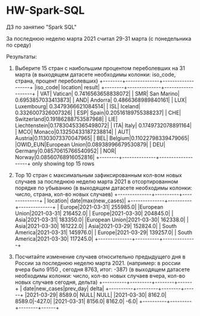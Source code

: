 # HW-Spark-SQL
ДЗ по занятию "Spark SQL"

За последнюю неделю марта 2021 считал 29-31 марта (с понедельника по среду)

Результаты:
1. Выберите 15 стран с наибольшим процентом переболевших на 31 марта (в выходящем датасете необходимы колонки: iso_code, страна, процент переболевших)
+--------+--------------+-------------------+
|iso_code|      location|             result|
+--------+--------------+-------------------+
|     VAT|       Vatican| 0.7416563658838072|
|     SMR|    San Marino| 0.6953857033413873|
|     AND|       Andorra| 0.4866368989840161|
|     LUX|    Luxembourg| 0.3479366621084514|
|     ISL|       Iceland| 0.3326007326007326|
|     ESP|         Spain|0.20516189755388237|
|     CHE|   Switzerland|0.19186288753587968|
|     LIE| Liechtenstein|0.17830453365498072|
|     ITA|         Italy| 0.1749732078891164|
|     MCO|        Monaco|0.13250433187238814|
|     AUT|       Austria|0.11303073370047965|
|     BEL|       Belgium|0.11022798339479065|
|OWID_EUN|European Union|0.08938996679530879|
|     DEU|       Germany|0.08570615766540952|
|     NOR|        Norway|0.08560768916052816|
+--------+--------------+-------------------+
only showing top 15 rows

2. Top 10 стран с максимальным зафиксированным кол-вом новых случаев за последнюю неделю марта 2021 в отсортированном порядке по убыванию (в выходящем датасете необходимы колонки: число, страна, кол-во новых случаев)
+--------------+----------+--------------+
|      location|      date|max(new_cases)|
+--------------+----------+--------------+
|        Europe|2021-03-31|      255985.0|
|European Union|2021-03-31|      216452.0|
|        Europe|2021-03-30|      204845.0|
|          Asia|2021-03-31|      183350.0|
|European Union|2021-03-30|      162338.0|
|          Asia|2021-03-30|      161222.0|
|          Asia|2021-03-29|      152824.0|
| South America|2021-03-31|      145976.0|
|        Europe|2021-03-29|      139257.0|
| South America|2021-03-30|      117245.0|
+--------------+----------+--------------+

3. Посчитайте изменение случаев относительно предыдущего дня в России за последнюю неделю марта 2021. (например: в россии вчера было 9150 , сегодня 8763, итог: -387) (в выходящем датасете необходимы колонки: число, кол-во новых случаев вчера, кол-во новых случаев сегодня, дельта)
+----------+---------+--------+------+
|      date|new_cases|prev_day| delta|
+----------+---------+--------+------+
|2021-03-29|   8589.0|    NULL|  NULL|
|2021-03-30|   8162.0|  8589.0|-427.0|
|2021-03-31|   8156.0|  8162.0|  -6.0|
+----------+---------+--------+------+


   
